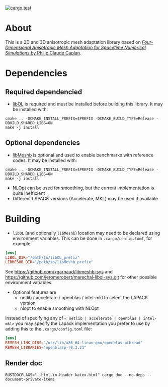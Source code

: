 [![cargo test](https://github.com/tucanos/tucanos/actions/workflows/rust.yml/badge.svg)](https://github.com/tucanos/tucanos/actions/workflows/rust.yml)

# About

This is a 2D and 3D anisotropic mesh adaptation library based on [*Four-Dimensional Anisotropic Mesh Adaptation for
Spacetime Numerical Simulations* by
Philip Claude Caplan](https://www.cs.middlebury.edu/~pcaplan/docs/Caplan_2019_PhD.pdf).

# Dependencies

## Required dependencied
* [libOL](https://github.com/LoicMarechal/libOL) is required and must be installed before building this library. It may be installed with:
```
cmake .. -DCMAKE_INSTALL_PREFIX=$PREFIX -DCMAKE_BUILD_TYPE=Release -DBUILD_SHARED_LIBS=ON
make -j install
```
## Optional dependencies
* [libMeshb](https://github.com/LoicMarechal/libMeshb) is optional and used to enable benchmarks with reference codes. It may be installed with:
```
cmake .. -DCMAKE_INSTALL_PREFIX=$PREFIX -DCMAKE_BUILD_TYPE=Release -DBUILD_SHARED_LIBS=ON
make -j install
```
* [NLOpt](https://github.com/stevengj/nlopt) can be used for smoothing, but the current implementation is quite inefficient
* Different LAPACK versions (Accelerate, MKL) may be used if available

# Building

* `libOL` (and optionally `libMeshb`) location may need to be declared using environment variables. This can be done in `.cargo/config.toml`, for example:
```toml
[env]
LIBOL_DIR="/path/to/libOL_prefix"
LIBMESHB_DIR="/path/to/libMeshb_prefix"
```
See <https://github.com/xgarnaud/libmeshb-sys> and <https://github.com/jeromerobert/marechal-libol-sys.git> for other possible environment variables.

* Optional features are
    - netlib / accelerate / openblas / intel-mkl to select the LAPACK version
    - nlopt to enable smoothing with NLOpt

Instead of specifying any of `< netlib | accelerate | openblas | intel-mkl>` you may specify the Lapack
implementation you prefer to use by adding this to the `.cargo/config.toml` file:

```toml
[env]
REMESH_LINK_DIRS="/usr/lib/x86_64-linux-gnu/openblas-pthread"
REMESH_LIBRARIES="openblasp-r0.3.21"
```

## Render doc

```
RUSTDOCFLAGS="--html-in-header katex.html" cargo doc --no-deps --document-private-items
```